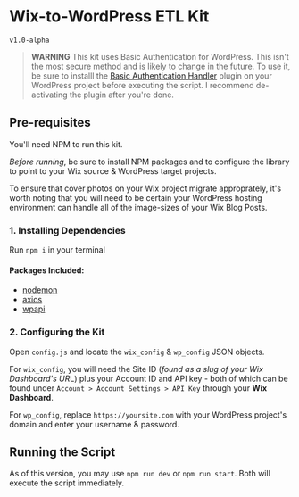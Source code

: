 # Wix-to-WordPress ETL Kit
`v1.0-alpha`

> **WARNING** This kit uses Basic Authentication for WordPress. This isn't the most secure method and is likely to change in the future. To use it, be sure to installl the [Basic Authentication Handler](https://github.com/WP-API/Basic-Auth) plugin on your WordPress project before executing the script. I recommend de-activating the plugin after you're done.

## Pre-requisites
You'll need NPM to run this kit.

*Before running*, be sure to install NPM packages and to configure the library to point to your Wix source & WordPress target projects.

To ensure that cover photos on your Wix project migrate approprately, it's worth noting that you will need to be certain your WordPress hosting environment can handle all of the image-sizes of your Wix Blog Posts.

### 1. Installing Dependencies
Run `npm i` in  your terminal

#### Packages Included:
- [nodemon](https://github.com/remy/nodemon)
- [axios](https://www.npmjs.com/package/axios)
- [wpapi](https://github.com/wp-api/node-wpapi)

### 2. Configuring the Kit
Open `config.js` and locate the `wix_config` & `wp_config` JSON objects.

For `wix_config`, you will need the Site ID (*found as a slug of your Wix Dashboard's UR*L) plus your Account ID and API key - both of which can be found under ```Account > Account Settings > API Key``` through your **Wix Dashboard**.

For `wp_config`, replace `https://yoursite.com` with your WordPress project's domain and enter your username & password.

## Running the Script
As of this version, you may use `npm run dev` or `npm run start`. Both will execute the script immediately.